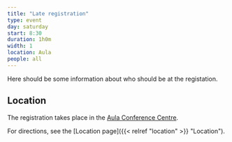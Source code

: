 ```yaml
---
title: "Late registration"
type: event
day: saturday
start: 8:30
duration: 1h0m
width: 1
location: Aula
people: all
---
```


Here should be some information about who should be at the registation.

## Location
The registration takes place in the [Aula Conference Centre](https://iamap.tudelft.nl/en/poi/aula-conference-center/).

For directions, see the [Location page]({{< relref "location" >}} "Location").